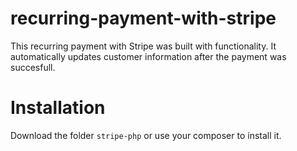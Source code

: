 # recurring-payment-with-stripe

This recurring payment with Stripe was built with functionality. It automatically updates customer information after the payment was succesfull. 

# Installation

Download the folder ```stripe-php``` or use your composer to install it. 
